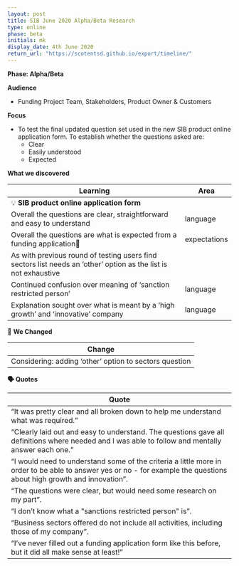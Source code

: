 ```yaml
---
layout: post
title: SIB June 2020 Alpha/Beta Research
type: online
phase: beta
initials: mk
display_date: 4th June 2020
return_url: "https://scotentsd.github.io/export/timeline/"
---
```


**Phase: Alpha/Beta**

**Audience**
- Funding Project Team, Stakeholders, Product Owner & Customers

**Focus**
- To test the final updated question set used in the new SIB product online application form. To establish whether the questions asked are:
   - Clear
   - Easily understood
   - Expected


**What we discovered**

Learning | Area
--- | ---
💡  **SIB product online application form** |
Overall the questions are clear, straightforward and easy to understand  | language
Overall the questions are what is expected from a funding application| expectations
As with previous round of testing users find sectors list needs an ‘other’ option as the list is not exhaustive |
Continued confusion over meaning of ‘sanction restricted person’ | language
Explanation sought over what is meant by a ‘high growth’ and ‘innovative’ company | language

🧰 **We Changed**  

| Change
| ---
| Considering: adding ‘other’ option to sectors question

**🗣 Quotes**

| Quote
| ---
| “It was pretty clear and all broken down to help me understand what was required.”
| “Clearly laid out and easy to understand. The questions gave all definitions where needed and I was able to follow and mentally answer each one.”
| “I would need to understand some of the criteria a little more in order to be able to answer yes or no - for example the questions about high growth and innovation”.
| “The questions were clear, but would need some research on my part”.
| “I don’t know what a "sanctions restricted person" is”.
| “Business sectors offered do not include all activities, including those of my company”.
| “I’ve never filled out a funding application form like this before, but it did all make sense at least!”

<!--more-->
